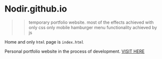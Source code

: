 # Nodir.github.io
>> temporary portfolio website.
most of the effects achieved with only css
only mobile hamburger menu functionality achieved by js


Home and only `` html `` page is `index.html`




Personal portfolio website in the process of development. <a href="https://nodir-any.github.io/NodIr/">VISIT HERE</a>

